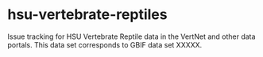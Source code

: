 # hsu-vertebrate-reptiles
Issue tracking for HSU Vertebrate Reptile data in the VertNet and other data portals. This data set corresponds to GBIF data set XXXXX.
